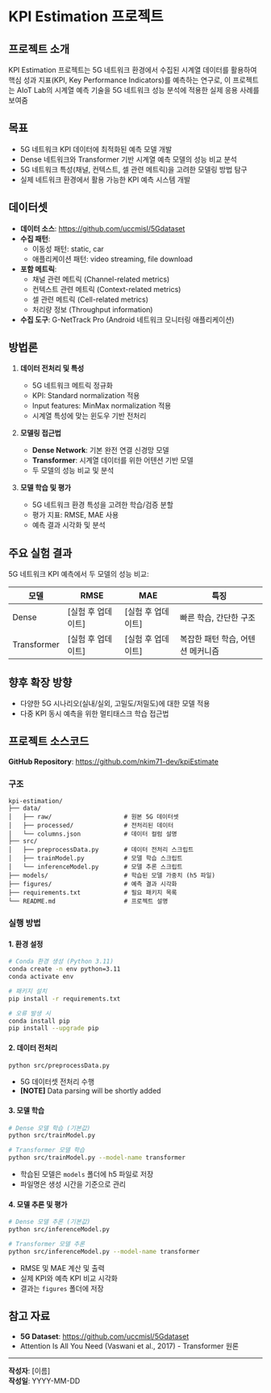 # KPI Estimation 프로젝트

## 프로젝트 소개

KPI Estimation 프로젝트는 5G 네트워크 환경에서 수집된 시계열 데이터를 활용하여 핵심 성과 지표(KPI, Key Performance Indicators)를 예측하는 연구로, 이 프로젝트는 AIoT Lab의 시계열 예측 기술을 5G 네트워크 성능 분석에 적용한 실제 응용 사례를 보여줌

## 목표

- 5G 네트워크 KPI 데이터에 최적화된 예측 모델 개발
- Dense 네트워크와 Transformer 기반 시계열 예측 모델의 성능 비교 분석
- 5G 네트워크 특성(채널, 컨텍스트, 셀 관련 메트릭)을 고려한 모델링 방법 탐구
- 실제 네트워크 환경에서 활용 가능한 KPI 예측 시스템 개발

## 데이터셋

- **데이터 소스**: https://github.com/uccmisl/5Gdataset
- **수집 패턴**: 
  - 이동성 패턴: static, car
  - 애플리케이션 패턴: video streaming, file download
- **포함 메트릭**: 
  - 채널 관련 메트릭 (Channel-related metrics)
  - 컨텍스트 관련 메트릭 (Context-related metrics)
  - 셀 관련 메트릭 (Cell-related metrics)
  - 처리량 정보 (Throughput information)
- **수집 도구**: G-NetTrack Pro (Android 네트워크 모니터링 애플리케이션)

## 방법론

1. **데이터 전처리 및 특성**
   - 5G 네트워크 메트릭 정규화
   - KPI: Standard normalization 적용
   - Input features: MinMax normalization 적용
   - 시계열 특성에 맞는 윈도우 기반 전처리

2. **모델링 접근법**
   - **Dense Network**: 기본 완전 연결 신경망 모델
   - **Transformer**: 시계열 데이터를 위한 어텐션 기반 모델
   - 두 모델의 성능 비교 및 분석

3. **모델 학습 및 평가**
   - 5G 네트워크 환경 특성을 고려한 학습/검증 분할
   - 평가 지표: RMSE, MAE 사용
   - 예측 결과 시각화 및 분석

## 주요 실험 결과

5G 네트워크 KPI 예측에서 두 모델의 성능 비교:

| 모델 | RMSE | MAE | 특징 |
|------|------|-----|------|
| Dense | [실험 후 업데이트] | [실험 후 업데이트] | 빠른 학습, 간단한 구조 |
| Transformer | [실험 후 업데이트] | [실험 후 업데이트] | 복잡한 패턴 학습, 어텐션 메커니즘 |

## 향후 확장 방향
- 다양한 5G 시나리오(실내/실외, 고밀도/저밀도)에 대한 모델 적용
- 다중 KPI 동시 예측을 위한 멀티태스크 학습 접근법

## 프로젝트 소스코드

**GitHub Repository**: https://github.com/nkim71-dev/kpiEstimate


### 구조

```
kpi-estimation/
├── data/
│   ├── raw/                    # 원본 5G 데이터셋
│   ├── processed/              # 전처리된 데이터
│   └── columns.json            # 데이터 컬럼 설명
├── src/
│   ├── preprocessData.py       # 데이터 전처리 스크립트
│   ├── trainModel.py           # 모델 학습 스크립트
│   └── inferenceModel.py       # 모델 추론 스크립트
├── models/                     # 학습된 모델 가중치 (h5 파일)
├── figures/                    # 예측 결과 시각화
├── requirements.txt            # 필요 패키지 목록
└── README.md                   # 프로젝트 설명
```

### 실행 방법

#### 1. 환경 설정
```bash
# Conda 환경 생성 (Python 3.11)
conda create -n env python=3.11
conda activate env

# 패키지 설치
pip install -r requirements.txt

# 오류 발생 시
conda install pip
pip install --upgrade pip
```

#### 2. 데이터 전처리
```bash
python src/preprocessData.py
```
- 5G 데이터셋 전처리 수행
- **[NOTE]** Data parsing will be shortly added

#### 3. 모델 학습
```bash
# Dense 모델 학습 (기본값)
python src/trainModel.py

# Transformer 모델 학습
python src/trainModel.py --model-name transformer
```
- 학습된 모델은 `models` 폴더에 h5 파일로 저장
- 파일명은 생성 시간을 기준으로 관리

#### 4. 모델 추론 및 평가
```bash
# Dense 모델 추론 (기본값)
python src/inferenceModel.py

# Transformer 모델 추론
python src/inferenceModel.py --model-name transformer
```
- RMSE 및 MAE 계산 및 출력
- 실제 KPI와 예측 KPI 비교 시각화
- 결과는 `figures` 폴더에 저장


## 참고 자료

- **5G Dataset**: https://github.com/uccmisl/5Gdataset
- Attention Is All You Need (Vaswani et al., 2017) - Transformer 원론

---

**작성자**: [이름]  
**작성일**: YYYY-MM-DD  

